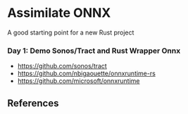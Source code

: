 # Assimilate ONNX
A good starting point for a new Rust project

### Day 1:  Demo Sonos/Tract and Rust Wrapper Onnx

* https://github.com/sonos/tract
* https://github.com/nbigaouette/onnxruntime-rs
* https://github.com/microsoft/onnxruntime

## References


